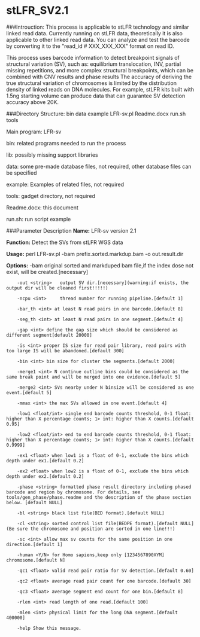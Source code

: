 # stLFR_SV2.1
###Introuction:
This process is applicable to stLFR technology and similar linked read data. Currently running on stLFR data, theoretically it is also applicable to other linked read data. You can analyze and test the barcode by converting it to the "read_id # XXX_XXX_XXX" format on read ID.

This process uses barcode information to detect breakpoint signals of structural variation (SV), such as: equilibrium translocation, INV, partial missing repetitions, and more complex structural breakpoints, which can be combined with CNV results and phase results The accuracy of deriving the true structural variation of chromosomes is limited by the distribution density of linked reads on DNA molecules. For example, stLFR kits built with 1.5ng starting volume can produce data that can guarantee SV detection accuracy above 20K.

###Directory Structure:
bin data example LFR-sv.pl Readme.docx run.sh tools

Main program: LFR-sv

bin: related programs needed to run the process

lib: possibly missing support libraries

data: some pre-made database files, not required, other database files can be specified

example: Examples of related files, not required

tools: gadget directory, not required

Readme.docx: this document

run.sh: run script example

###Parameter Description
**Name:**
        LFR-sv
        version 2.1
 
**Function:**
        Detect the SVs from stLFR WGS data
        
**Usage:**
        perl LFR-sv.pl -bam prefix.sorted.markdup.bam -o out.result.dir
        
**Options:**
        -bam <string>   original sorted and markduped bam file,if the index dose not exist, will be created.[necessary]
        
        -out <string>   output SV dir.[necessary](warning:if exists, the output dir will be cleaned first!!!!!)
        
        -ncpu <int>     thread number for running pipeline.[default 1]
        
        -bar_th <int> at least N read pairs in one barcode.[default 8]
        
        -seg_th <int> at least N read pairs in one segment.[default 4]
        
        -gap <int> define the gap size which should be considered as different segment[default 20000]
        
        -is <int> proper IS size for read pair library, read pairs with too large IS will be abandoned.[default 300]
        
        -bin <int> bin size for cluster the segments.[default 2000]
        
        -merge1 <int> N continue outline bins could be considered as the same break point and will be merged into one evidence.[default 5]
        
        -merge2 <int> SVs nearby under N binsize will be considered as one event.[default 5]
        
        -mmax <int> the max SVs allowed in one event.[default 4]
        
        -low1 <float/int> single end barcode counts threshold, 0-1 float: higher than X percentage counts; 1> int: higher than X counts.[default 0.95]
        
        -low2 <float/int> end to end barcode counts threshold, 0-1 float: higher than X percentage counts; 1> int: higher than X counts.[default 0.9999]
        
        -ex1 <float> when low1 is a float of 0-1, exclude the bins which depth under ex1.[default 0.2]
        
        -ex2 <float> when low2 is a float of 0-1, exclude the bins which depth under ex2.[default 0.2]
        
        -phase <string> formatted phase result directory including phased barcode and region by chromosome. For details, see tools/gen_phase/phase.readme and the description of the phase section below. [default NULL]
        
        -bl <string> black list file(BED format).[default NULL]
        
        -cl <string> sorted control list file(BEDPE format).[default NULL](Be sure the chromosome and position are sorted in one line!!!)
        
        -sc <int> allow max sv counts for the same position in one direction.[default 1]
        
        -human <Y/N> for Homo sapiens,keep only [1234567890XYM] chromosome.[default N]
        
        -qc1 <float> valid read pair ratio for SV detection.[default 0.60]
        
        -qc2 <float> average read pair count for one barcode.[default 30]
        
        -qc3 <float> average segment end count for one bin.[default 8]
        
        -rlen <int> read length of one read.[default 100]
        
        -mlen <int> physical limit for the long DNA segment.[default 400000]
        
        -help Show this message.
